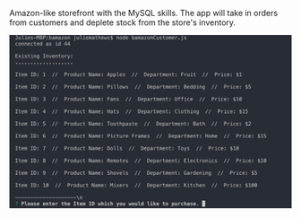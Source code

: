 Amazon-like storefront with the MySQL skills. The app will take in orders from customers and deplete stock from the store's inventory.

<img src="img1.png">
